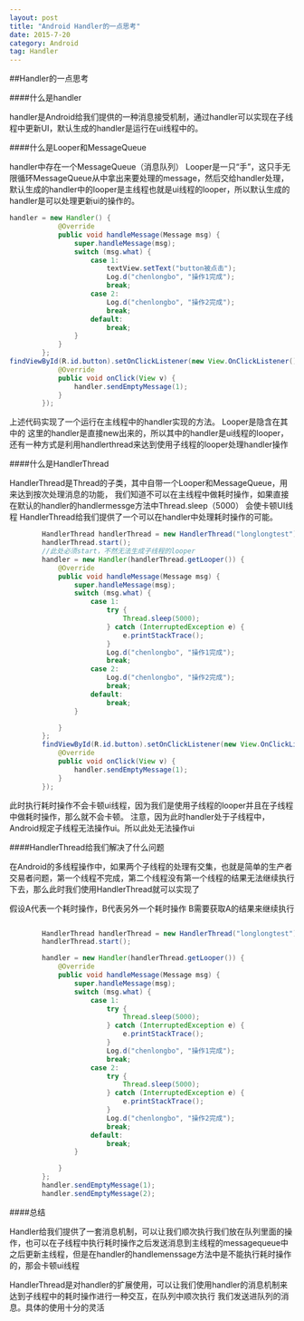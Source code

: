 ```yaml
---
layout: post
title: "Android Handler的一点思考"
date: 2015-7-20
category: Android
tag: Handler
---
```


##Handler的一点思考

####什么是handler

handler是Android给我们提供的一种消息接受机制，通过handler可以实现在子线程中更新UI，默认生成的handler是运行在ui线程中的。

####什么是Looper和MessageQueue

handler中存在一个MessageQueue（消息队列）
Looper是一只“手”，这只手无限循环MessageQueue从中拿出来要处理的message，然后交给handler处理，默认生成的handler中的looper是主线程也就是ui线程的looper，所以默认生成的handler是可以处理更新ui的操作的。

```java
handler = new Handler() {
            @Override
            public void handleMessage(Message msg) {
                super.handleMessage(msg);
                switch (msg.what) {
                    case 1:
                        textView.setText("button被点击");
                        Log.d("chenlongbo", "操作1完成");
                        break;
                    case 2:
                        Log.d("chenlongbo", "操作2完成");
                        break;
                    default:
                        break;
                }
            }
        };
findViewById(R.id.button).setOnClickListener(new View.OnClickListener() {
            @Override
            public void onClick(View v) {
                handler.sendEmptyMessage(1);
            }
        });

```

上述代码实现了一个运行在主线程中的handler实现的方法。
Looper是隐含在其中的
这里的handler是直接new出来的，所以其中的handler是ui线程的looper，还有一种方式是利用handlerthread来达到使用子线程的looper处理handler操作

####什么是HandlerThread

HandlerThread是Thread的子类，其中自带一个Looper和MessageQueue，用来达到按次处理消息的功能，
我们知道不可以在主线程中做耗时操作，如果直接在默认的handler的handlermessge方法中Thread.sleep（5000） 会使卡顿UI线程
HandlerThread给我们提供了一个可以在handler中处理耗时操作的可能。


```java
        HandlerThread handlerThread = new HandlerThread("longlongtest");
        handlerThread.start();
		//此处必须start，不然无法生成子线程的looper
        handler = new Handler(handlerThread.getLooper()) {
            @Override
            public void handleMessage(Message msg) {
                super.handleMessage(msg);
                switch (msg.what) {
                    case 1:
                        try {
                            Thread.sleep(5000);
                        } catch (InterruptedException e) {
                            e.printStackTrace();
                        }
                        Log.d("chenlongbo", "操作1完成");
                        break;
                    case 2:
                        Log.d("chenlongbo", "操作2完成");
                        break;
                    default:
                        break;
                }

            }
        };
        findViewById(R.id.button).setOnClickListener(new View.OnClickListener() {
            @Override
            public void onClick(View v) {
                handler.sendEmptyMessage(1);
            }
        });

```


此时执行耗时操作不会卡顿ui线程，因为我们是使用子线程的looper并且在子线程中做耗时操作，那么就不会卡顿。
注意，因为此时handler处于子线程中，Android规定子线程无法操作ui。所以此处无法操作ui

####HandlerThread给我们解决了什么问题

在Android的多线程操作中，如果两个子线程的处理有交集，也就是简单的生产者交易者问题，第一个线程不完成，第二个线程没有第一个线程的结果无法继续执行下去，那么此时我们使用HandlerThread就可以实现了

假设A代表一个耗时操作，B代表另外一个耗时操作   B需要获取A的结果来继续执行



```java

        HandlerThread handlerThread = new HandlerThread("longlongtest");
        handlerThread.start();

        handler = new Handler(handlerThread.getLooper()) {
            @Override
            public void handleMessage(Message msg) {
                super.handleMessage(msg);
                switch (msg.what) {
                    case 1:
                        try {
                            Thread.sleep(5000);
                        } catch (InterruptedException e) {
                            e.printStackTrace();
                        }
                        Log.d("chenlongbo", "操作1完成");
                        break;
                    case 2:
                        try {
                            Thread.sleep(5000);
                        } catch (InterruptedException e) {
                            e.printStackTrace();
                        }
                        Log.d("chenlongbo", "操作2完成");
                        break;
                    default:
                        break;
                }

            }
        };
        handler.sendEmptyMessage(1);
        handler.sendEmptyMessage(2);

```

####总结

Handler给我们提供了一套消息机制，可以让我们顺次执行我们放在队列里面的操作，也可以在子线程中执行耗时操作之后发送消息到主线程的messagequeue中之后更新主线程，但是在handler的handlemenssage方法中是不能执行耗时操作的，那会卡顿ui线程

HandlerThread是对handler的扩展使用，可以让我们使用handler的消息机制来达到子线程中的耗时操作进行一种交互，在队列中顺次执行
我们发送进队列的消息。具体的使用十分的灵活
